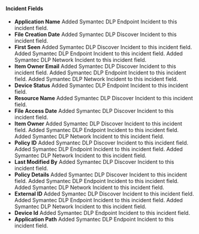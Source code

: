 
#### Incident Fields
- **Application Name**
Added Symantec DLP Endpoint Incident to this incident field.
- **File Creation Date**
Added Symantec DLP Discover Incident to this incident field.
- **First Seen**
Added Symantec DLP Discover Incident to this incident field.
Added Symantec DLP Endpoint Incident to this incident field.
Added Symantec DLP Network Incident to this incident field.
- **Item Owner Email**
Added Symantec DLP Discover Incident to this incident field.
Added Symantec DLP Endpoint Incident to this incident field.
Added Symantec DLP Network Incident to this incident field.
- **Device Status**
Added Symantec DLP Endpoint Incident to this incident field.
- **Resource Name**
Added Symantec DLP Discover Incident to this incident field.
- **File Access Date**
Added Symantec DLP Discover Incident to this incident field.
- **Item Owner**
Added Symantec DLP Discover Incident to this incident field.
Added Symantec DLP Endpoint Incident to this incident field.
Added Symantec DLP Network Incident to this incident field.
- **Policy ID**
Added Symantec DLP Discover Incident to this incident field.
Added Symantec DLP Endpoint Incident to this incident field.
Added Symantec DLP Network Incident to this incident field.
- **Last Modified By**
Added Symantec DLP Discover Incident to this incident field.
- **Policy Details**
Added Symantec DLP Discover Incident to this incident field.
Added Symantec DLP Endpoint Incident to this incident field.
Added Symantec DLP Network Incident to this incident field.
- **External ID**
Added Symantec DLP Discover Incident to this incident field.
Added Symantec DLP Endpoint Incident to this incident field.
Added Symantec DLP Network Incident to this incident field.
- **Device Id**
Added Symantec DLP Endpoint Incident to this incident field.
- **Application Path**
Added Symantec DLP Endpoint Incident to this incident field.

